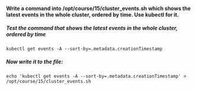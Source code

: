 #### Write a command into /opt/course/15/cluster_events.sh which shows the latest events in the whole cluster, ordered by time. Use kubectl for it.

##### Test the command that shows the latest events in the whole cluster, ordered by time
```
kubectl get events -A --sort-by=.metadata.creationTimestamp
```

##### Now write it to the file:
```
echo 'kubectl get events -A --sort-by=.metadata.creationTimestamp' > /opt/course/15/cluster_events.sh
```
